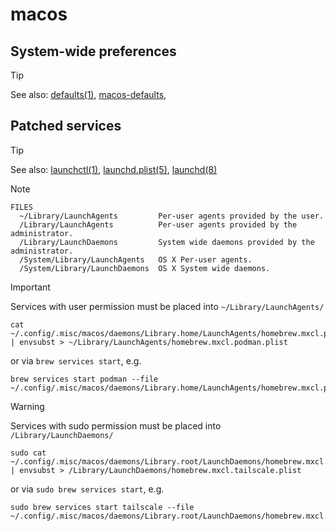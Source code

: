 # macos

## System-wide preferences

> [!TIP]
> See also:
>   [defaults(1)](https://keith.github.io/xcode-man-pages/defaults.1.html),
>   [macos-defaults](https://macos-defaults.com),


## Patched services

> [!TIP]
> See also:
>   [launchctl(1)](https://keith.github.io/xcode-man-pages/launchctl.1.html),
>   [launchd.plist(5)](https://keith.github.io/xcode-man-pages/launchd.plist.5.html),
>   [launchd(8)](https://keith.github.io/xcode-man-pages/launchd.8.html)

> [!NOTE]
> ```man
> FILES
> 	~/Library/LaunchAgents         Per-user agents provided by the user.
> 	/Library/LaunchAgents          Per-user agents provided by the administrator.
> 	/Library/LaunchDaemons         System wide daemons provided by the administrator.
> 	/System/Library/LaunchAgents   OS X Per-user agents.
> 	/System/Library/LaunchDaemons  OS X System wide daemons.
> ```

> [!IMPORTANT]
> Services with user permission must be placed into `~/Library/LaunchAgents/`
> ```shell
> cat ~/.config/.misc/macos/daemons/Library.home/LaunchAgents/homebrew.mxcl.podman.plist | envsubst > ~/Library/LaunchAgents/homebrew.mxcl.podman.plist
> ```
> or via `brew services start`, e.g.
> ```shell
> brew services start podman --file ~/.config/.misc/macos/daemons/Library.home/LaunchAgents/homebrew.mxcl.podman.plist
> ```

> [!WARNING]
> Services with sudo permission must be placed into `/Library/LaunchDaemons/`
> ```shell
> sudo cat ~/.config/.misc/macos/daemons/Library.root/LaunchDaemons/homebrew.mxcl.tailscale.plist | envsubst > /Library/LaunchDaemons/homebrew.mxcl.tailscale.plist
> ```
> or via `sudo brew services start`, e.g.
> ```shell
> sudo brew services start tailscale --file ~/.config/.misc/macos/daemons/Library.root/LaunchDaemons/homebrew.mxcl.tailscale.plist
> ```
